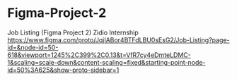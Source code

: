 # Figma-Project-2
Job Listing (Figma Project 2) Zidio Internship
https://www.figma.com/proto/JqjIABor4BTFdLBU0sEsG2/Job-Listing?page-id=&node-id=50-618&viewport=1245%2C399%2C0.13&t=VfR7cy4eDmteLDMC-1&scaling=scale-down&content-scaling=fixed&starting-point-node-id=50%3A625&show-proto-sidebar=1
